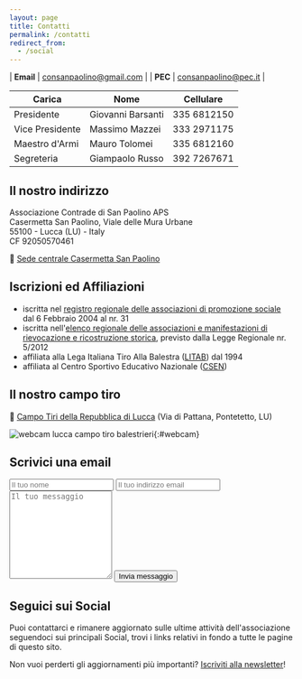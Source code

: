 ```yaml
---
layout: page
title: Contatti
permalink: /contatti
redirect_from:
  - /social
---
```


| **Email** | consanpaolino@gmail.com |
| **PEC**   | consanpaolino@pec.it    |

| Carica          | Nome              | Cellulare   |
| --------------- | ----------------- | ----------- |
| Presidente      | Giovanni Barsanti | 335 6812150 |
| Vice Presidente | Massimo Mazzei    | 333 2971175 |
| Maestro d'Armi  | Mauro Tolomei     | 335 6812160 |
| Segreteria      | Giampaolo Russo   | 392 7267671 |

## Il nostro indirizzo

Associazione Contrade di San Paolino APS<br/>
Casermetta San Paolino, Viale delle Mura Urbane<br/>
55100 - Lucca (LU) - Italy<br/>
CF 92050570461<br/>

🧭️ [Sede centrale Casermetta San Paolino](https://goo.gl/maps/ZLWQE3A6ExJgA9Da9)

## Iscrizioni ed Affiliazioni

* iscritta nel
  [registro regionale delle associazioni di promozione sociale](https://www.regione.toscana.it/terzosettore/i-registri-regionali)
  dal 6 Febbraio 2004 al nr. 31
* iscritta nell'[elenco regionale delle associazioni e manifestazioni di
  rievocazione e ricostruzione
  storica](https://www.regione.toscana.it/-/elenco-associazioni-e-manifestazioni),
  previsto dalla Legge Regionale nr. 5/2012
* affiliata alla Lega Italiana Tiro Alla Balestra ([LITAB](https://www.litab.net)) dal 1994
* affiliata al Centro Sportivo Educativo Nazionale ([CSEN](https://www.csen.it))

## Il nostro campo tiro

🧭️ [Campo Tiri della Repubblica di Lucca](https://goo.gl/maps/j7VtRqNSK9Eyjjmf7) (Via di Pattana, Pontetetto, LU)

![webcam lucca campo tiro balestrieri](https://consanpaolino.s3.fr-par.scw.cloud/campotiro.jpg){:#webcam}

## Scrivici una email

<form class="wj-contact" action="https://formspree.io/{{site.author.email}}" method="POST">
    <input type="text" name="name" placeholder="Il tuo nome">
    <input type="email" name="_replyto" placeholder="Il tuo indirizzo email">
    <textarea type="text" name="content" rows="10" placeholder="Il tuo messaggio"></textarea>
    <input type="hidden" name="_subject" value="Richiesta contatto sito">
    <input type="text" name="_gotcha" style="display:none">
    <input type="hidden" name="_language" value="it" />
    <input type="submit" value="Invia messaggio">
</form>

## Seguici sui Social

Puoi contattarci e rimanere aggiornato sulle ultime attività dell'associazione
seguendoci sui principali Social, trovi i links relativi in fondo a tutte le
pagine di questo sito.

Non vuoi perderti gli aggiornamenti più importanti? [Iscriviti alla newsletter](/newsletter)!
